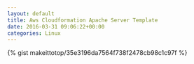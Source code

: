 ```yaml
---
layout: default                                                                                                              
title: Aws Cloudformation Apache Server Template                                                                                                                       
date: 2016-03-31 09:06:22+00:00                                                                                                                        
categories: Linux                                                                                                                
---                                                                                                                              
```


{% gist makeittotop/35e3196da7564f738f2478cb98c1c97f %}                                                                                                           

